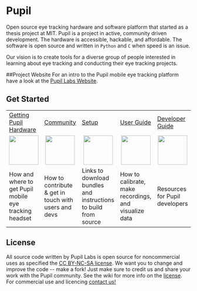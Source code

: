 # Pupil
Open source eye tracking hardware and software platform that started as a thesis project at MIT. Pupil is a project in active, community driven development. The hardware is accessible, hackable, and affordable. The software is open source and written in `Python` and `C` when speed is an issue.

Our vision is to create tools for a diverse group of people interested in learning about eye tracking and conducting their eye tracking projects.

##Project Website
For an intro to the Pupil mobile eye tracking platform have a look at the [Pupil Labs Website](http://pupil-labs.com "Pupil Labs").

## Get Started
<table>
<tr>
	<td><a href="https://github.com/pupil-labs/pupil/wiki/Getting-Pupil-Hardware">Getting Pupil Hardware</a></td>
	<td><a href="https://github.com/pupil-labs/pupil/wiki/Community">Community</a></td>
	<td><a href="https://github.com/pupil-labs/pupil/wiki/Setup">Setup</a></td>
	<td><a href="https://github.com/pupil-labs/pupil/wiki/User-Guide">User Guide</a></td>
	<td><a href="https://github.com/pupil-labs/pupil/wiki/Developer-Guide">Developer Guide</a></td>
</tr>
<tr>
	<td align="center"><a href="https://github.com/pupil-labs/pupil/wiki/Getting-Pupil-Hardware"><img width="80" src="https://github.com/pupil-labs/pupil/wiki/media/icons/Pupil_Logo_wiki-01.png" /></a></td>
	<td  align="center"><a href="https://github.com/pupil-labs/pupil/wiki/Community"><img width="80" src="https://github.com/pupil-labs/pupil/wiki/media/icons/Pupil_Logo_wiki-02.png" /></a></td>
	<td align="center"><a href="https://github.com/pupil-labs/pupil/wiki/Setup"><img width="80" src="https://github.com/pupil-labs/pupil/wiki/media/icons/Pupil_Logo_wiki-03.png" /></a></td>
	<td align="center"><a href="https://github.com/pupil-labs/pupil/wiki/User-Guide"><img width="80" src="https://github.com/pupil-labs/pupil/wiki/media/icons/Pupil_Logo_wiki-04.png" /></a></td>
	<td align="center"><a href="https://github.com/pupil-labs/pupil/wiki/Developer-Guide"><img width="80" src="https://github.com/pupil-labs/pupil/wiki/media/icons/Pupil_Logo_wiki-05.png" /></a></td>
</tr>
<tr>
	<td>How and where to get Pupil mobile eye tracking headset</td>
	<td>How to contribute & get in touch with users and devs</td>
	<td>Links to download bundles and instructions to build from source</td>
	<td>How to calibrate, make recordings, and visualize data</td>
	<td>Resources for Pupil developers</td>
</tr>
</table>


## License
All source code written by Pupil Labs is open source for noncommercial uses as specified the [CC BY-NC-SA license](http://creativecommons.org/licenses/by-nc-sa/3.0/ "CC BY-NC-SA license"). We want you to change and improve the code -- make a fork!  Just make sure to credit us and share your work with the Pupil community.  See the wiki for more info on the [license](https://github.com/pupil-labs/pupil/wiki/License "License").  For commercial use and licencing [contact us!](https://github.com/pupil-labs/pupil/wiki/Community#email "email us")
